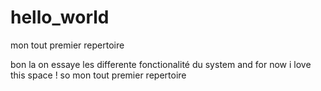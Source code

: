 # hello_world

mon tout premier repertoire


bon la on essaye les differente fonctionalité du system and for now i love this space ! so
mon tout premier repertoire 


